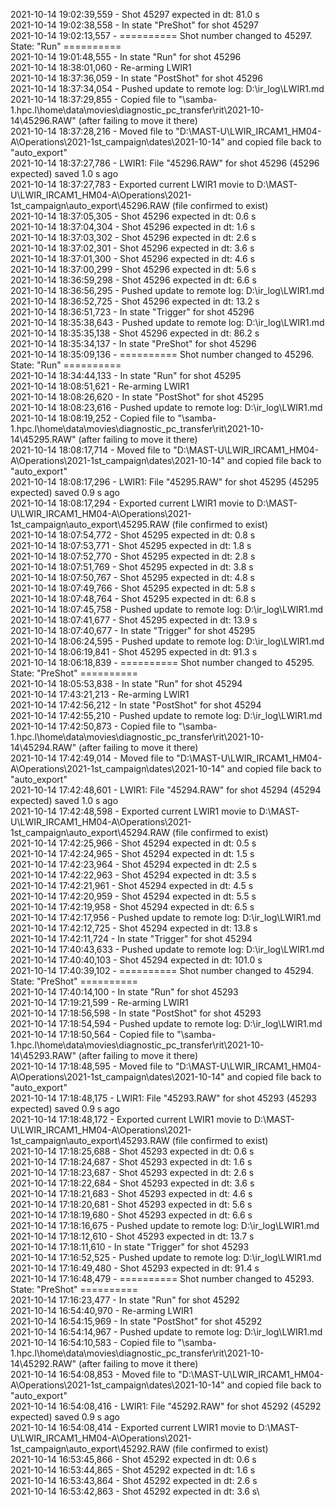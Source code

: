 2021-10-14 19:02:39,559 - Shot 45297 expected in dt: 81.0 s\
2021-10-14 19:02:38,558 - In state "PreShot" for shot 45297\
2021-10-14 19:02:13,557 - ========== Shot number changed to 45297. State: "Run" ==========\
2021-10-14 19:01:48,555 - In state "Run" for shot 45296\
2021-10-14 18:38:01,060 - Re-arming LWIR1\
2021-10-14 18:37:36,059 - In state "PostShot" for shot 45296\
2021-10-14 18:37:34,054 - Pushed update to remote log: D:\ir_log\LWIR1.md\
2021-10-14 18:37:29,855 - Copied file to "\\samba-1.hpc.l\home\data\movies\diagnostic_pc_transfer\rit\2021-10-14\45296.RAW" (after failing to move it there)\
2021-10-14 18:37:28,216 - Moved file to "D:\MAST-U\LWIR_IRCAM1_HM04-A\Operations\2021-1st_campaign\dates\2021-10-14" and copied file back to "auto_export"\
2021-10-14 18:37:27,786 - LWIR1: File "45296.RAW" for shot 45296 (45296 expected) saved 1.0 s ago\
2021-10-14 18:37:27,783 - Exported current LWIR1 movie to D:\MAST-U\LWIR_IRCAM1_HM04-A\Operations\2021-1st_campaign\auto_export\45296.RAW (file confirmed to exist)\
2021-10-14 18:37:05,305 - Shot 45296 expected in dt: 0.6 s\
2021-10-14 18:37:04,304 - Shot 45296 expected in dt: 1.6 s\
2021-10-14 18:37:03,302 - Shot 45296 expected in dt: 2.6 s\
2021-10-14 18:37:02,301 - Shot 45296 expected in dt: 3.6 s\
2021-10-14 18:37:01,300 - Shot 45296 expected in dt: 4.6 s\
2021-10-14 18:37:00,299 - Shot 45296 expected in dt: 5.6 s\
2021-10-14 18:36:59,298 - Shot 45296 expected in dt: 6.6 s\
2021-10-14 18:36:56,295 - Pushed update to remote log: D:\ir_log\LWIR1.md\
2021-10-14 18:36:52,725 - Shot 45296 expected in dt: 13.2 s\
2021-10-14 18:36:51,723 - In state "Trigger" for shot 45296\
2021-10-14 18:35:38,643 - Pushed update to remote log: D:\ir_log\LWIR1.md\
2021-10-14 18:35:35,138 - Shot 45296 expected in dt: 86.2 s\
2021-10-14 18:35:34,137 - In state "PreShot" for shot 45296\
2021-10-14 18:35:09,136 - ========== Shot number changed to 45296. State: "Run" ==========\
2021-10-14 18:34:44,133 - In state "Run" for shot 45295\
2021-10-14 18:08:51,621 - Re-arming LWIR1\
2021-10-14 18:08:26,620 - In state "PostShot" for shot 45295\
2021-10-14 18:08:23,616 - Pushed update to remote log: D:\ir_log\LWIR1.md\
2021-10-14 18:08:19,252 - Copied file to "\\samba-1.hpc.l\home\data\movies\diagnostic_pc_transfer\rit\2021-10-14\45295.RAW" (after failing to move it there)\
2021-10-14 18:08:17,714 - Moved file to "D:\MAST-U\LWIR_IRCAM1_HM04-A\Operations\2021-1st_campaign\dates\2021-10-14" and copied file back to "auto_export"\
2021-10-14 18:08:17,296 - LWIR1: File "45295.RAW" for shot 45295 (45295 expected) saved 0.9 s ago\
2021-10-14 18:08:17,294 - Exported current LWIR1 movie to D:\MAST-U\LWIR_IRCAM1_HM04-A\Operations\2021-1st_campaign\auto_export\45295.RAW (file confirmed to exist)\
2021-10-14 18:07:54,772 - Shot 45295 expected in dt: 0.8 s\
2021-10-14 18:07:53,771 - Shot 45295 expected in dt: 1.8 s\
2021-10-14 18:07:52,770 - Shot 45295 expected in dt: 2.8 s\
2021-10-14 18:07:51,769 - Shot 45295 expected in dt: 3.8 s\
2021-10-14 18:07:50,767 - Shot 45295 expected in dt: 4.8 s\
2021-10-14 18:07:49,766 - Shot 45295 expected in dt: 5.8 s\
2021-10-14 18:07:48,764 - Shot 45295 expected in dt: 6.8 s\
2021-10-14 18:07:45,758 - Pushed update to remote log: D:\ir_log\LWIR1.md\
2021-10-14 18:07:41,677 - Shot 45295 expected in dt: 13.9 s\
2021-10-14 18:07:40,677 - In state "Trigger" for shot 45295\
2021-10-14 18:06:24,595 - Pushed update to remote log: D:\ir_log\LWIR1.md\
2021-10-14 18:06:19,841 - Shot 45295 expected in dt: 91.3 s\
2021-10-14 18:06:18,839 - ========== Shot number changed to 45295. State: "PreShot" ==========\
2021-10-14 18:05:53,838 - In state "Run" for shot 45294\
2021-10-14 17:43:21,213 - Re-arming LWIR1\
2021-10-14 17:42:56,212 - In state "PostShot" for shot 45294\
2021-10-14 17:42:55,210 - Pushed update to remote log: D:\ir_log\LWIR1.md\
2021-10-14 17:42:50,873 - Copied file to "\\samba-1.hpc.l\home\data\movies\diagnostic_pc_transfer\rit\2021-10-14\45294.RAW" (after failing to move it there)\
2021-10-14 17:42:49,014 - Moved file to "D:\MAST-U\LWIR_IRCAM1_HM04-A\Operations\2021-1st_campaign\dates\2021-10-14" and copied file back to "auto_export"\
2021-10-14 17:42:48,601 - LWIR1: File "45294.RAW" for shot 45294 (45294 expected) saved 1.0 s ago\
2021-10-14 17:42:48,598 - Exported current LWIR1 movie to D:\MAST-U\LWIR_IRCAM1_HM04-A\Operations\2021-1st_campaign\auto_export\45294.RAW (file confirmed to exist)\
2021-10-14 17:42:25,966 - Shot 45294 expected in dt: 0.5 s\
2021-10-14 17:42:24,965 - Shot 45294 expected in dt: 1.5 s\
2021-10-14 17:42:23,964 - Shot 45294 expected in dt: 2.5 s\
2021-10-14 17:42:22,963 - Shot 45294 expected in dt: 3.5 s\
2021-10-14 17:42:21,961 - Shot 45294 expected in dt: 4.5 s\
2021-10-14 17:42:20,959 - Shot 45294 expected in dt: 5.5 s\
2021-10-14 17:42:19,958 - Shot 45294 expected in dt: 6.5 s\
2021-10-14 17:42:17,956 - Pushed update to remote log: D:\ir_log\LWIR1.md\
2021-10-14 17:42:12,725 - Shot 45294 expected in dt: 13.8 s\
2021-10-14 17:42:11,724 - In state "Trigger" for shot 45294\
2021-10-14 17:40:43,633 - Pushed update to remote log: D:\ir_log\LWIR1.md\
2021-10-14 17:40:40,103 - Shot 45294 expected in dt: 101.0 s\
2021-10-14 17:40:39,102 - ========== Shot number changed to 45294. State: "PreShot" ==========\
2021-10-14 17:40:14,100 - In state "Run" for shot 45293\
2021-10-14 17:19:21,599 - Re-arming LWIR1\
2021-10-14 17:18:56,598 - In state "PostShot" for shot 45293\
2021-10-14 17:18:54,594 - Pushed update to remote log: D:\ir_log\LWIR1.md\
2021-10-14 17:18:50,564 - Copied file to "\\samba-1.hpc.l\home\data\movies\diagnostic_pc_transfer\rit\2021-10-14\45293.RAW" (after failing to move it there)\
2021-10-14 17:18:48,595 - Moved file to "D:\MAST-U\LWIR_IRCAM1_HM04-A\Operations\2021-1st_campaign\dates\2021-10-14" and copied file back to "auto_export"\
2021-10-14 17:18:48,175 - LWIR1: File "45293.RAW" for shot 45293 (45293 expected) saved 0.9 s ago\
2021-10-14 17:18:48,172 - Exported current LWIR1 movie to D:\MAST-U\LWIR_IRCAM1_HM04-A\Operations\2021-1st_campaign\auto_export\45293.RAW (file confirmed to exist)\
2021-10-14 17:18:25,688 - Shot 45293 expected in dt: 0.6 s\
2021-10-14 17:18:24,687 - Shot 45293 expected in dt: 1.6 s\
2021-10-14 17:18:23,687 - Shot 45293 expected in dt: 2.6 s\
2021-10-14 17:18:22,684 - Shot 45293 expected in dt: 3.6 s\
2021-10-14 17:18:21,683 - Shot 45293 expected in dt: 4.6 s\
2021-10-14 17:18:20,681 - Shot 45293 expected in dt: 5.6 s\
2021-10-14 17:18:19,680 - Shot 45293 expected in dt: 6.6 s\
2021-10-14 17:18:16,675 - Pushed update to remote log: D:\ir_log\LWIR1.md\
2021-10-14 17:18:12,610 - Shot 45293 expected in dt: 13.7 s\
2021-10-14 17:18:11,610 - In state "Trigger" for shot 45293\
2021-10-14 17:16:52,525 - Pushed update to remote log: D:\ir_log\LWIR1.md\
2021-10-14 17:16:49,480 - Shot 45293 expected in dt: 91.4 s\
2021-10-14 17:16:48,479 - ========== Shot number changed to 45293. State: "PreShot" ==========\
2021-10-14 17:16:23,477 - In state "Run" for shot 45292\
2021-10-14 16:54:40,970 - Re-arming LWIR1\
2021-10-14 16:54:15,969 - In state "PostShot" for shot 45292\
2021-10-14 16:54:14,967 - Pushed update to remote log: D:\ir_log\LWIR1.md\
2021-10-14 16:54:10,583 - Copied file to "\\samba-1.hpc.l\home\data\movies\diagnostic_pc_transfer\rit\2021-10-14\45292.RAW" (after failing to move it there)\
2021-10-14 16:54:08,853 - Moved file to "D:\MAST-U\LWIR_IRCAM1_HM04-A\Operations\2021-1st_campaign\dates\2021-10-14" and copied file back to "auto_export"\
2021-10-14 16:54:08,416 - LWIR1: File "45292.RAW" for shot 45292 (45292 expected) saved 0.9 s ago\
2021-10-14 16:54:08,414 - Exported current LWIR1 movie to D:\MAST-U\LWIR_IRCAM1_HM04-A\Operations\2021-1st_campaign\auto_export\45292.RAW (file confirmed to exist)\
2021-10-14 16:53:45,866 - Shot 45292 expected in dt: 0.6 s\
2021-10-14 16:53:44,865 - Shot 45292 expected in dt: 1.6 s\
2021-10-14 16:53:43,864 - Shot 45292 expected in dt: 2.6 s\
2021-10-14 16:53:42,863 - Shot 45292 expected in dt: 3.6 s\
